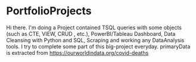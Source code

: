 # PortfolioProjects

Hi there. I'm doing a Project contained TSQL queries with some objects (such as CTE, VIEW, CRUD , etc.), PowerBI/Tableau Dashboard, Data Cleansing with Python and SQL, Scraping and working any DataAnalysis tools. I try to complete some part of this big-project everyday.
primaryData is extracted from https://ourworldindata.org/covid-deaths
